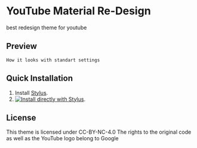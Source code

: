 # YouTube Material Re-Design
best redesign theme for youtube

## Preview
`How it looks with standart settings`

## Quick Installation

1. Install [Stylus](https://chrome.google.com/webstore/detail/stylus/clngdbkpkpeebahjckkjfobafhncgmne).
2. [![Install directly with Stylus](https://img.shields.io/badge/Install%20directly%20with-%20Stylus-333949?style=for-the-badge)](https://dl.dropboxusercontent.com/s/zexfivap5fdpkns/yt-mat-des.user.css?dl=0).

## License

This theme is licensed under CC-BY-NC-4.0
The rights to the original code as well as the YouTube logo belong to Google
